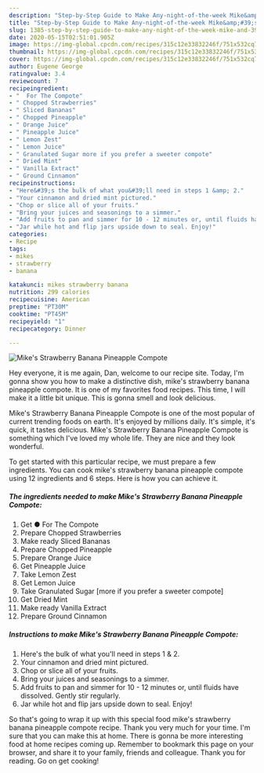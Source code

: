 ```yaml
---
description: "Step-by-Step Guide to Make Any-night-of-the-week Mike&amp;#39;s Strawberry Banana Pineapple Compote"
title: "Step-by-Step Guide to Make Any-night-of-the-week Mike&amp;#39;s Strawberry Banana Pineapple Compote"
slug: 1385-step-by-step-guide-to-make-any-night-of-the-week-mike-and-39-s-strawberry-banana-pineapple-compote
date: 2020-05-15T02:51:01.905Z
image: https://img-global.cpcdn.com/recipes/315c12e33832246f/751x532cq70/mikes-strawberry-banana-pineapple-compote-recipe-main-photo.jpg
thumbnail: https://img-global.cpcdn.com/recipes/315c12e33832246f/751x532cq70/mikes-strawberry-banana-pineapple-compote-recipe-main-photo.jpg
cover: https://img-global.cpcdn.com/recipes/315c12e33832246f/751x532cq70/mikes-strawberry-banana-pineapple-compote-recipe-main-photo.jpg
author: Eugene George
ratingvalue: 3.4
reviewcount: 7
recipeingredient:
- "  For The Compote"
- " Chopped Strawberries"
- " Sliced Bananas"
- " Chopped Pineapple"
- " Orange Juice"
- " Pineapple Juice"
- " Lemon Zest"
- " Lemon Juice"
- " Granulated Sugar more if you prefer a sweeter compote"
- " Dried Mint"
- " Vanilla Extract"
- " Ground Cinnamon"
recipeinstructions:
- "Here&#39;s the bulk of what you&#39;ll need in steps 1 &amp; 2."
- "Your cinnamon and dried mint pictured."
- "Chop or slice all of your fruits."
- "Bring your juices and seasonings to a simmer."
- "Add fruits to pan and simmer for 10 - 12 minutes or, until fluids have dissolved. Gently stir regularly."
- "Jar while hot and flip jars upside down to seal. Enjoy!"
categories:
- Recipe
tags:
- mikes
- strawberry
- banana

katakunci: mikes strawberry banana 
nutrition: 299 calories
recipecuisine: American
preptime: "PT30M"
cooktime: "PT45M"
recipeyield: "1"
recipecategory: Dinner

---
```



![Mike&#39;s Strawberry Banana Pineapple Compote](https://img-global.cpcdn.com/recipes/315c12e33832246f/751x532cq70/mikes-strawberry-banana-pineapple-compote-recipe-main-photo.jpg)

Hey everyone, it is me again, Dan, welcome to our recipe site. Today, I'm gonna show you how to make a distinctive dish, mike&#39;s strawberry banana pineapple compote. It is one of my favorites food recipes. This time, I will make it a little bit unique. This is gonna smell and look delicious.



Mike&#39;s Strawberry Banana Pineapple Compote is one of the most popular of current trending foods on earth. It's enjoyed by millions daily. It's simple, it's quick, it tastes delicious. Mike&#39;s Strawberry Banana Pineapple Compote is something which I've loved my whole life. They are nice and they look wonderful.


To get started with this particular recipe, we must prepare a few ingredients. You can cook mike&#39;s strawberry banana pineapple compote using 12 ingredients and 6 steps. Here is how you can achieve it.

<!--inarticleads1-->

##### The ingredients needed to make Mike&#39;s Strawberry Banana Pineapple Compote:

1. Get  ● For The Compote
1. Prepare  Chopped Strawberries
1. Make ready  Sliced Bananas
1. Prepare  Chopped Pineapple
1. Prepare  Orange Juice
1. Get  Pineapple Juice
1. Take  Lemon Zest
1. Get  Lemon Juice
1. Take  Granulated Sugar [more if you prefer a sweeter compote]
1. Get  Dried Mint
1. Make ready  Vanilla Extract
1. Prepare  Ground Cinnamon




<!--inarticleads2-->

##### Instructions to make Mike&#39;s Strawberry Banana Pineapple Compote:

1. Here&#39;s the bulk of what you&#39;ll need in steps 1 &amp; 2.
1. Your cinnamon and dried mint pictured.
1. Chop or slice all of your fruits.
1. Bring your juices and seasonings to a simmer.
1. Add fruits to pan and simmer for 10 - 12 minutes or, until fluids have dissolved. Gently stir regularly.
1. Jar while hot and flip jars upside down to seal. Enjoy!




So that's going to wrap it up with this special food mike&#39;s strawberry banana pineapple compote recipe. Thank you very much for your time. I'm sure that you can make this at home. There is gonna be more interesting food at home recipes coming up. Remember to bookmark this page on your browser, and share it to your family, friends and colleague. Thank you for reading. Go on get cooking!

